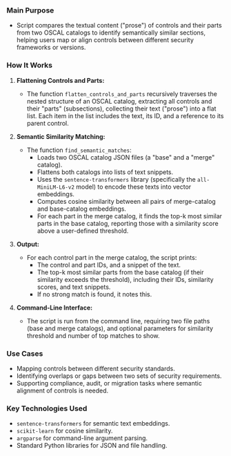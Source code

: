 ### Main Purpose
- Script compares the textual content ("prose") of controls and their parts from two OSCAL catalogs to identify semantically similar sections, helping users map or align controls between different security frameworks or versions.

### How It Works

1. **Flattening Controls and Parts:**
   - The function `flatten_controls_and_parts` recursively traverses the nested structure of an OSCAL catalog, extracting all controls and their "parts" (subsections), collecting their text ("prose") into a flat list. Each item in the list includes the text, its ID, and a reference to its parent control.

2. **Semantic Similarity Matching:**
   - The function `find_semantic_matches`:
     - Loads two OSCAL catalog JSON files (a "base" and a "merge" catalog).
     - Flattens both catalogs into lists of text snippets.
     - Uses the `sentence-transformers` library (specifically the `all-MiniLM-L6-v2` model) to encode these texts into vector embeddings.
     - Computes cosine similarity between all pairs of merge-catalog and base-catalog embeddings.
     - For each part in the merge catalog, it finds the top-k most similar parts in the base catalog, reporting those with a similarity score above a user-defined threshold.

3. **Output:**
   - For each control part in the merge catalog, the script prints:
     - The control and part IDs, and a snippet of the text.
     - The top-k most similar parts from the base catalog (if their similarity exceeds the threshold), including their IDs, similarity scores, and text snippets.
     - If no strong match is found, it notes this.

4. **Command-Line Interface:**
   - The script is run from the command line, requiring two file paths (base and merge catalogs), and optional parameters for similarity threshold and number of top matches to show.

### Use Cases
- Mapping controls between different security standards.
- Identifying overlaps or gaps between two sets of security requirements.
- Supporting compliance, audit, or migration tasks where semantic alignment of controls is needed.

### Key Technologies Used
- `sentence-transformers` for semantic text embeddings.
- `scikit-learn` for cosine similarity.
- `argparse` for command-line argument parsing.
- Standard Python libraries for JSON and file handling.
